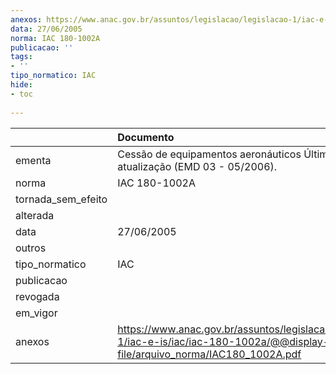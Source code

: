 ```yaml
---
anexos: https://www.anac.gov.br/assuntos/legislacao/legislacao-1/iac-e-is/iac/iac-180-1002a/@@display-file/arquivo_norma/IAC180_1002A.pdf
data: 27/06/2005
norma: IAC 180-1002A
publicacao: ''
tags:
- ''
tipo_normatico: IAC
hide: 
- toc 
 
---
```


|                    | Documento                                                                                                                         |
|:-------------------|:----------------------------------------------------------------------------------------------------------------------------------|
| ementa             | Cessão de equipamentos aeronáuticos Última atualização (EMD 03 - 05/2006).                                                        |
| norma              | IAC 180-1002A                                                                                                                     |
| tornada_sem_efeito |                                                                                                                                   |
| alterada           |                                                                                                                                   |
| data               | 27/06/2005                                                                                                                        |
| outros             |                                                                                                                                   |
| tipo_normatico     | IAC                                                                                                                               |
| publicacao         |                                                                                                                                   |
| revogada           |                                                                                                                                   |
| em_vigor           |                                                                                                                                   |
| anexos             | https://www.anac.gov.br/assuntos/legislacao/legislacao-1/iac-e-is/iac/iac-180-1002a/@@display-file/arquivo_norma/IAC180_1002A.pdf |